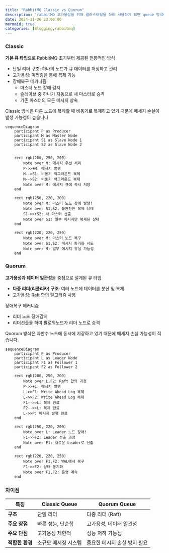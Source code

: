 ```yaml
---
title: "RabbitMQ Classic vs Quorum"
description: "rabbitMQ 고가용성을 위해 클러스터링을 하여 사용하게 되면 queue 방식에 대해 고민해볼 필요가 있다고 봅니다. 방식 차이에 대해 확인해보고 규모에 따라 선택하면 됩니다."
date: 2024-11-26 22:00:00
mermaid: true
categories: [Blogging,rabbitmq]
---
```


### Classic

**기본 큐 타입**으로 RabbitMQ 초기부터 제공된 전통적인 방식

- 단일 리더 구조: 하나의 노드가 큐 데이터를 저장하고 관리
- 고가용성: 미러링을 통해 복제 가능
- 장애복구 메커니즘
    - 마스터 노드 장애 감지
    - 슬레이브 중 하나가 자동으로 새 마스터로 승격
    - 기존 마스터의 모든 메시지 상속

Classic 방식은 다른 노드에 복제할 때 비동기로 복제하고 있기 때문에 메세지 손실이 발생 가능성이 높습니다

```mermaid
sequenceDiagram
    participant P as Producer
    participant M as Master Node
    participant S1 as Slave Node 1
    participant S2 as Slave Node 2
 
    
    rect rgb(200, 250, 200)
        Note over M: 메시지 우선 처리
        P->>+M: 메시지 발행
        M-->S1: 비동기 백그라운드 복제
        M-->S2: 비동기 백그라운드 복제
        Note over M: 메시지 큐에 즉시 저장
    end
    
    rect rgb(250, 220, 200)
        Note over M: 마스터 노드 장애 발생!
        Note over S1,S2: 불완전한 복제 상태
        S1->>+S2: 새 마스터 선출
        Note over S1: 일부 메시지만 복제된 상태
    end
    
    rect rgb(220, 220, 250)
        Note over M: 마스터 노드 복구
        Note over S1,S2: 메시지 동기화 시도
        Note over M: 일부 메시지 유실 가능성
    end
```

### Quorum

**고가용성과 데이터 일관성**을 중점으로 설계된 큐 타입

- **다중 리더(리플리카) 구조**: 여러 노드에 데이터를 분산 및 복제
- 고가용성: [Raft 합의 알고리즘](https://raft.github.io/) 사용

장애복구 메커니즘

- 리더 노드 장애감지
- 리더선출을 하여 팔로워노드가 리더 노드로 승격

Quorum 방식은 과반수 노드에 동시에 저장하고 있기 때문에 메세지 손실 가능성이 적습니다.

```mermaid
sequenceDiagram
    participant P as Producer
    participant L as Leader Node
    participant F1 as Follower 1
    participant F2 as Follower 2
    
    rect rgb(200, 250, 200)
        Note over L,F2: Raft 합의 과정
        P->>+L: 메시지 발행
        L->>F1: Write Ahead Log 복제
        L->>F2: Write Ahead Log 복제
        F1-->>L: 복제 완료
        F2-->>L: 복제 완료
        L->>P: 메시지 발행 완료
    end
    
    rect rgb(250, 220, 200)
        Note over L: Leader 노드 장애!
        F1->>F2: Leader 선출 과정
        Note over F1: 새로운 Leader로 선출
    end
    
    rect rgb(220, 220, 250)
        Note over F1,F2: WAL에서 복구
        F1->>F2: 상태 동기화
        Note over F1,F2: 운영 계속
    end
```

### 차이점

| **특징** | **Classic Queue** | **Quorum Queue** |
| --- | --- | --- |
| **구조** | 단일 리더 | 다중 리더 (Raft) |
| **주요 장점** | 빠른 성능, 단순함 | 고가용성, 데이터 일관성 |
| **주요 단점** | 고가용성 제한적 | 성능 저하 가능성 |
| **적합한 환경** | 소규모 메시징 시스템 | 중요한 메시지 손실 방지 필요 |
